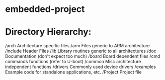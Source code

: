 # embedded-project

Directory Hierarchy:
====================

/arch			Architecture specific files
  /arm			Files generic to ARM architecture
/include		Header Files
/lib			Library routines generic to all architectures
/doc			Documentation (don't expect too much)
/board			Board dependent files
/cmd			commands functions (refer to U-boot)
/common			Misc architecture independent functions
/drivers		Commonly used device drivers
/examples		Example code for standalone applications, etc.
/Project		Project file
